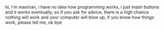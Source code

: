 hi, i'm maxirian, i have no idea how programming works, i just mash buttons and it works eventually, 
so if you ask for advice, there is a high chance nothing will work and your computer will blow up,
if you know how things work, please tell me, ok bye

